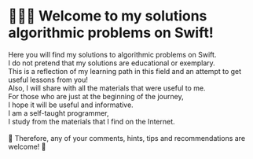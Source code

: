 # 🧑🏻‍💻 Welcome to my solutions algorithmic problems on Swift!

Here you will find my solutions to algorithmic problems on Swift.<br>
I do not pretend that my solutions are educational or exemplary.<br>
This is a reflection of my learning path in this field and an attempt to get useful lessons from you!<br>
Also, I will share with all the materials that were useful to me.<br>
For those who are just at the beginning of the journey,<br>
I hope it will be useful and informative.<br>
I am a self-taught programmer,<br>
I study from the materials that I find on the Internet.<br>
<br>
🥰 Therefore, any of your comments, hints, tips and recommendations are welcome! 🥰<br>


